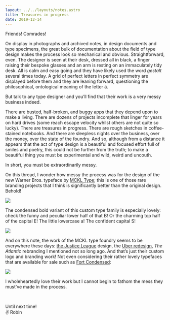 ```yaml
---
layout: ../../layouts/notes.astro
title: Treasures in progress
date: 2019-12-14
---
```


Friends! Comrades!

On display in photographs and archived notes, in design documents and type specimens, the great bulk of documentation about the field of type design makes the process look so mechanical and obvious. Straightforward, even. The designer is seen at their desk, dressed all in black, a finger raising their bespoke glasses and an arm is resting on an immaculately tidy desk. All is calm and easy going and they have likely used the word _gestalt_ several times today. A grid of perfect letters in perfect symmetry are displayed before them and they are leaning forward, questioning the philosophical, ontological meaning of the letter ä.

But talk to any type designer and you’ll find that their work is a very messy business indeed.

There are busted, half-broken, and buggy apps that they depend upon to make a living. There are dozens of projects incomplete that linger for years on hard drives (some reach escape velocity whilst others are not quite so lucky). There are treasures in progress. There are rough sketches in coffee-stained notebooks. And there are sleepless nights over the business, over the money, over the state of the foundry. And so, although from a distance it appears that the act of type design is a beautiful and focused effort full of smiles and poetry, this could not be further from the truth; to make a beautiful thing you must be experimental and wild, weird and uncouth.

In short, you must be extraordinarily messy.

On this thread, I wonder how messy the process was for the design of the new Warner Bros. typeface by [MCKL Type](https://mckltype.com/); this is one of those rare branding projects that I think is significantly better than the original design. Behold!

![](https://buttondown.s3.us-west-2.amazonaws.com/images/e4a913b6-5856-4753-88b4-c907748132ec.png)

The condensed bold variant of this custom type family is especially lovely: check the funny and peculiar lower half of that B! Or the charming top half of the capital E! The little lowercase a! The confident capital S!

![](https://buttondown.s3.us-west-2.amazonaws.com/images/f636652e-c7a4-44c5-9fe7-9144c58d0e79.png)

And on this note, the work of the MCKL type foundry seems to be everywhere these days: [the Justice League](https://mckltype.com/custom-typeface/justice-league/) design, the [Uber redesign](https://mckltype.com/custom-typeface/uber-move/), _The Atlantic_ rebranding I mentioned not so long ago. And that’s just their custom logo and branding work! Not even considering their rather lovely typefaces that are available for sale such as [Fort Condensed](https://mckltype.com/fort-condensed/):

![](https://buttondown.s3.us-west-2.amazonaws.com/images/21a2e99c-183a-4069-98a7-49a5bc64d414.png)

I wholeheartedly love their work but I cannot begin to fathom the mess they must’ve made in the process.

<br/>

Until next time! <br />
✌️ Robin

<br/>
<br/>
<br/>
<br/>

